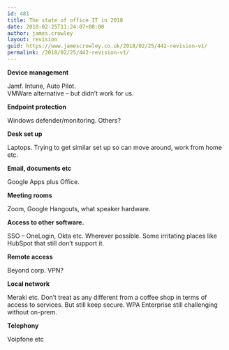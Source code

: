 ```yaml
---
id: 481
title: The state of office IT in 2018
date: 2018-02-25T11:24:07+00:00
author: james.crowley
layout: revision
guid: https://www.jamescrowley.co.uk/2018/02/25/442-revision-v1/
permalink: /2018/02/25/442-revision-v1/
---
```

**Device management**

Jamf. Intune, Auto Pilot.  
VMWare alternative &#8211; but didn&#8217;t work for us.

**Endpoint protection**

Windows defender/monitoring. Others?

**Desk set up**

Laptops. Trying to get similar set up so can move around, work from home etc.

**Email, documents etc**

Google Apps plus Office.

**Meeting rooms**

Zoom, Google Hangouts, what speaker hardware.

**Access to other software.**

SSO &#8211; OneLogin, Okta etc. Wherever possible. Some irritating places like HubSpot that still don&#8217;t support it.

**Remote access**

Beyond corp. VPN?

**Local network**

Meraki etc. Don&#8217;t treat as any different from a coffee shop in terms of access to services. But still keep secure. WPA Enterprise still challenging without on-prem.

**Telephony**

Voipfone etc